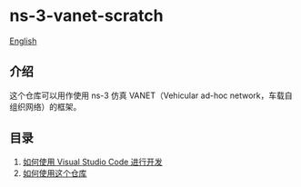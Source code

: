 # ns-3-vanet-scratch

[English](README.md)

## 介绍

这个仓库可以用作使用 ns-3 仿真 VANET（Vehicular ad-hoc network，车载自组织网络）的框架。

## 目录

1. [如何使用 Visual Studio Code 进行开发](doc/How-to-start-with-vscode_zh_CN.md)
2. [如何使用这个仓库](doc/How-to-use-this-repo_zh_CN.md)
